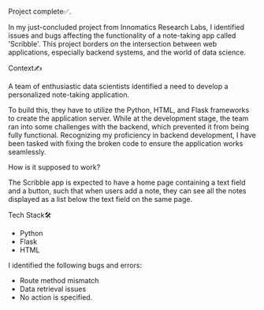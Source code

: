 Project complete✅.

In my just-concluded project from Innomatics Research Labs, I identified issues and bugs affecting the functionality of a note-taking app called 'Scribble'. This project borders on the intersection between web applications, especially backend systems, and the world of data science.

Context✍

A team of enthusiastic data scientists identified a need to develop a personalized note-taking application. 

To build this, they have to utilize the Python, HTML, and Flask frameworks to create the application server. While at the development stage, the team ran into some challenges with the backend, which prevented it from being fully functional. Recognizing my proficiency in backend development, I have been tasked with fixing the broken code to ensure the application works seamlessly.

How is it supposed to work?

The Scribble app is expected to have a home page containing a text field and a button, such that when users add a note, they can see all the notes displayed as a list below the text field on the same page.

Tech Stack🛠

- Python
- Flask
- HTML

I identified the following bugs and errors:
- Route method mismatch
- Data retrieval issues
- No action is specified.

